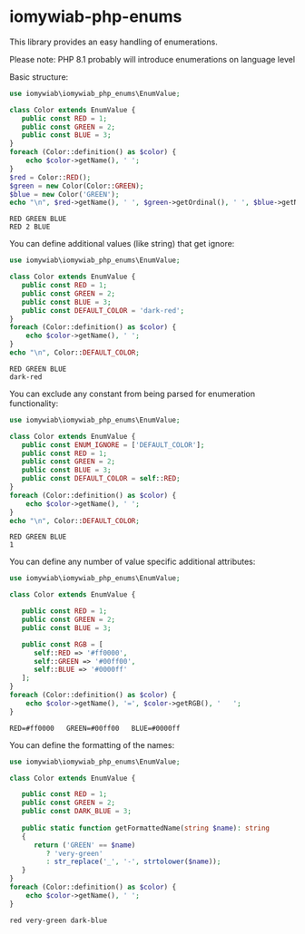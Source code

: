 # iomywiab-php-enums

This library provides an easy handling of enumerations.

Please note: PHP 8.1 probably will introduce enumerations on language level

Basic structure:

```php
use iomywiab\iomywiab_php_enums\EnumValue;

class Color extends EnumValue {
   public const RED = 1;
   public const GREEN = 2;
   public const BLUE = 3;
}
foreach (Color::definition() as $color) {
    echo $color->getName(), ' ';
} 
$red = Color::RED();
$green = new Color(Color::GREEN);
$blue = new Color('GREEN');
echo "\n", $red->getName(), ' ', $green->getOrdinal(), ' ', $blue->getName();
```

```
RED GREEN BLUE
RED 2 BLUE
```

You can define additional values (like string) that get ignore:

```php
use iomywiab\iomywiab_php_enums\EnumValue;

class Color extends EnumValue {
   public const RED = 1;
   public const GREEN = 2;
   public const BLUE = 3;
   public const DEFAULT_COLOR = 'dark-red';
} 
foreach (Color::definition() as $color) {
    echo $color->getName(), ' ';
} 
echo "\n", Color::DEFAULT_COLOR;
```

```
RED GREEN BLUE
dark-red
```

You can exclude any constant from being parsed for enumeration functionality:

```php
use iomywiab\iomywiab_php_enums\EnumValue;

class Color extends EnumValue {
   public const ENUM_IGNORE = ['DEFAULT_COLOR'];
   public const RED = 1;
   public const GREEN = 2;
   public const BLUE = 3;
   public const DEFAULT_COLOR = self::RED;
} 
foreach (Color::definition() as $color) {
    echo $color->getName(), ' ';
} 
echo "\n", Color::DEFAULT_COLOR;
```

```
RED GREEN BLUE
1
```

You can define any number of value specific additional attributes:

```php
use iomywiab\iomywiab_php_enums\EnumValue;

class Color extends EnumValue {

   public const RED = 1;
   public const GREEN = 2;
   public const BLUE = 3;

   public const RGB = [
      self::RED => '#ff0000',     
      self::GREEN => '#00ff00',    
      self::BLUE => '#0000ff'     
   ];
}
foreach (Color::definition() as $color) {
    echo $color->getName(), '=', $color->getRGB(), '   ';
} 
```

```
RED=#ff0000   GREEN=#00ff00   BLUE=#0000ff
```

You can define the formatting of the names:

```php
use iomywiab\iomywiab_php_enums\EnumValue;

class Color extends EnumValue {

   public const RED = 1;
   public const GREEN = 2;
   public const DARK_BLUE = 3;
 
   public static function getFormattedName(string $name): string
   {
      return ('GREEN' == $name)
         ? 'very-green'
         : str_replace('_', '-', strtolower($name));
   }
}
foreach (Color::definition() as $color) {
    echo $color->getName(), ' ';
} 
```

```
red very-green dark-blue
```

